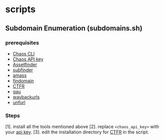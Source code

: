 # scripts
## Subdomain Enumeration (subdomains.sh)
### prerequisites
- [Chaos CLI](https://github.com/projectdiscovery/chaos-client)
- [Chaos API key](https://docs.google.com/forms/d/e/1FAIpQLSft7VfJhECT1nAPeW6a-3Uoeq8M6pymVa9eF3Q-1bCm6FaVFg/viewform)
- [Assetfinder](https://github.com/tomnomnom/assetfinder)
- [subfinder](https://github.com/projectdiscovery/subfinder)
- [amass](https://github.com/OWASP/Amass/)
- [findomain](https://github.com/Findomain/Findomain)
- [CTFR](https://github.com/UnaPibaGeek/ctfr)
- [gau](https://github.com/lc/gau)
- [waybackurls](https://github.com/tomnomnom/waybackurls)
- [unfurl](https://github.com/tomnomnom/unfurl)

### Steps
[1]. install all the tools mentioned above
[2]. replace `<chaos_api_key>` with your [api key](https://docs.google.com/forms/d/e/1FAIpQLSft7VfJhECT1nAPeW6a-3Uoeq8M6pymVa9eF3Q-1bCm6FaVFg/viewform).
[3]. edit the installation directory for [CTFR](https://github.com/UnaPibaGeek/ctfr) in the script.

